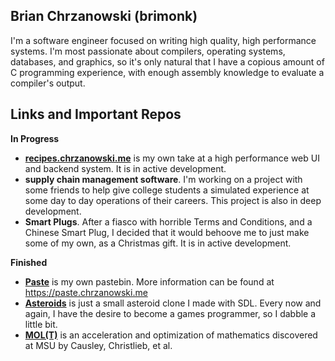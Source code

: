 ## Brian Chrzanowski (brimonk)

I'm a software engineer focused on writing high quality, high performance systems. I'm most
passionate about compilers, operating systems, databases, and graphics, so it's only natural that I
have a copious amount of C programming experience, with enough assembly knowledge to evaluate a
compiler's output.

## Links and Important Repos

**In Progress**

* [**recipes.chrzanowski.me**](https://github.com/brimonk/recipes) is my own take at a high performance web UI and backend system. It is in active development.
* **supply chain management software**. I'm working on a project with some friends to help give
  college students a simulated experience at some day to day operations of their careers. This
  project is also in deep development.
* **Smart Plugs**. After a fiasco with horrible Terms and Conditions, and a Chinese Smart Plug, I decided that it would behoove me to just make some of my own, as a Christmas gift. It is in active development.

**Finished**

* [**Paste**](https://github.com/brimonk/paste) is my own pastebin. More information can be found at https://paste.chrzanowski.me
* [**Asteroids**](https://github.com/brimonk/Asteroids) is just a small asteroid clone I made with SDL. Every now and again, I have the desire to become a games programmer, so I dabble a little bit.
* [**MOL(T)**](https://github.com/brimonk/molt) is an acceleration and optimization of mathematics discovered at MSU by Causley, Christlieb, et al.

